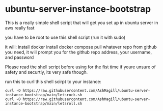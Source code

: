 # ubuntu-server-instance-bootstrap

This is a really simple shell script that will get you set up in ubuntu server in aws really fast

you have to be root to use this shell script (run it with sudo)

it will:
install docker
install docker compose
pull whatever repo from github you need, it will prompt you for the github repo address, your username, and password

Please read the shell script before using for the fist time if youre unsure of safety and securtiy, its very safe though.

run this to curl this shell scirpt to your instance:

```
curl -O https://raw.githubusercontent.com/AshMagill/ubuntu-server-instance-bootstrap/main/letsrock.sh
curl -O https://raw.githubusercontent.com/AshMagill/ubuntu-server-instance-bootstrap/main/letsroll.sh
```
